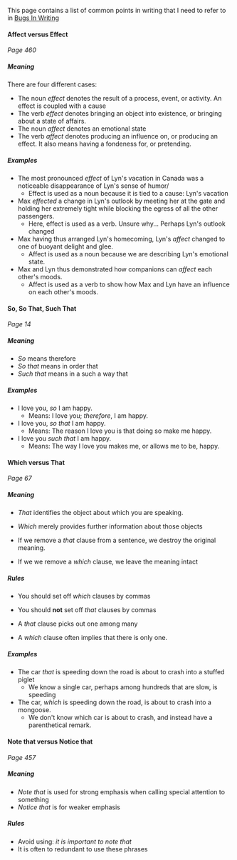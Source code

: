 This page contains a list of common points in writing that I need to refer to in [Bugs In Writing](https://www.pearson.com/us/higher-education/program/Dupre-BUGS-in-Writing-Revised-Edition-A-Guide-to-Debugging-Your-Prose-2nd-Edition/PGM246348.html)

#### Affect versus Effect
*Page 460*

##### Meaning
There are four different cases:

* The noun *effect* denotes the result of a process, event, or activity. An effect is coupled with a cause
* The verb *effect* denotes bringing an object into existence, or bringing about a state of affairs.
* The noun *affect* denotes an emotional state
* The verb *affect* denotes producing an influence on, or producing an effect. It also means having a fondeness for, or pretending.

##### Examples

* The most pronounced *effect* of Lyn's vacation in Canada was a noticeable disappearance of Lyn's sense of humor/
  * Effect is used as a noun because it is tied to a cause: Lyn's vacation
* Max *effected* a change in Lyn's outlook by meeting her at the gate and holding her extremely tight while blocking the egress of all the other passengers.
  * Here, effect is used as a verb. Unsure why... Perhaps Lyn's outlook changed
* Max having thus arranged Lyn's homecoming, Lyn's *affect* changed to one of buoyant delight and glee.
  * Affect is used as a noun because we are describing Lyn's emotional state.
* Max and Lyn thus demonstrated how companions can *affect* each other's moods.
  * Affect is used as a verb to show how Max and Lyn have an influence on each other's moods.

#### So, So That, Such That
*Page 14*

##### Meaning

* *So* means therefore
* *So that* means in order that
* *Such that* means in a such a way that


##### Examples

* I love you, *so* I am happy.
  * Means: I love you; *therefore*, I am happy.
* I love you, *so that* I am happy.
  * Means: The reason I love you is that doing so make me happy.
* I love you *such that* I am happy.
  * Means: The way I love you makes me, or allows me to be, happy.


####  Which versus That
*Page 67*

##### Meaning

* *That* identifies the object about which you are speaking.
* *Which* merely provides further information about those objects

* If we remove a *that* clause from a sentence, we destroy the original meaning.
* If we we remove a *which* clause, we leave the meaning intact

##### Rules

* You should set off *which* clauses by commas
* You should **not** set off *that* clauses by commas

* A *that* clause picks out one among many
* A *which* clause often implies that there is only one.

##### Examples

* The car *that* is speeding down the road is about to crash into a stuffed piglet
  * We know a single car, perhaps among hundreds that are slow, is speeding
* The car, *which* is speeding down the road, is about to crash into a mongoose.
  * We don't know which car is about to crash, and instead have a parenthetical remark.

#### Note that versus Notice that
*Page 457*

##### Meaning

* *Note that* is used for strong emphasis when calling special attention to something
* *Notice that* is for weaker emphasis

##### Rules

* Avoid using: *it is important to note that*
* It is often to redundant to use these phrases


